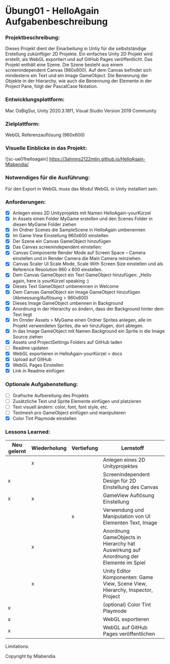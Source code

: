 # Übung01 - HelloAgain Aufgabenbeschreibung

### Projektbeschreibung: 
Dieses Projekt dient der Einarbeitung in Untiy für die selbstständige Erstellung zukünftiger 2D Projekte. 
Ein einfaches Unity 2D Projekt wird erstellt, als WebGL exportiert und auf GitHub Pages veröffentlicht. 
Das Projekt enthält eine Szene. Die Szene besteht aus einem screenindependent Canvas (960x600).
Auf dem Canvas befindet sich mindestens ein Text und ein Image GameObject. 
Die Benennung der Objekte in der Hierarchy, wie auch die Benennung der Elemente in der Project Pane, folgt der PascalCase Notation.

### Entwicklungsplattform: 
Mac OsBigSur, Unity 2020.3.18f1, Visual Studio Version 2019 Community

### Zielplattform: 
WebGL Referenzauflösung (960x600) 

### Visuelle Einblicke in das Projekt: 
![sc-ue01helloagain] https://3ahmns2122mtin.github.io/HelloAgain-Mlabendia/

### Notwendiges für die Ausführung: 
Für den Export in WebGL muss das Modul WebGL in Unity installiert sein.

### Anforderungen:  
- [x] Anlegen eines 2D Unityprojekts mit Namen HelloAgain-yourKürzel
- [x] In Assets einen Folder MyGame erstellen und den Scenes Folder in diesen MyGame Folder ziehen
- [x] Im Ordner Scenes die SampleScene in HelloAgain umbenennen
- [x] Im Game View Einstellung 960x600 einstellen
- [x] Der Szene ein Canvas GameObject hinzufügen
- [x] Das Canvas screenindependent einstellen: 
- [x] Canvas Componente Render Mode auf Screen Space – Camera einstellen und in Render Camera die Main Camera reinziehen.
- [x] Canvas Scaler UI Scale Mode, Scale With Screen Size einstellen und als Reference Resolution 960 x 600 einstellen.
- [x] Dem Canvas GameObject ein Text GameObject hinzufügen: „Hello again, here is yourKürzel speaking :) 
- [x] Dieses Text GameObject umbenennen in Welcome
- [x] Dem Canvas GameObject ein Image GameObject hinzufügen (Abmessung/Auflösung > 960x600)
- [x] Dieses Image GameObject umbennen in Background
- [x] Anordnung in der Hierarchy so ändern, dass der Background hinter dem Text liegt
- [x] Im Ornder Assets > MyGame  einen Ordner Sprites anlegen, alle im Projekt verwendeten Sprites, die wir hinzufügen, dort ablegen.
- [x] In das Image GameObject mit Namen Background ein Sprite in die Image Source ziehen 
- [x] Assets und ProjectSettings Folders auf GitHub laden
- [ ] Readme updaten
- [x] WebGL exportieren in HelloAgain-yourKürzel > docs
- [x] Upload auf GitHub
- [x] WebGL Pages Einstellen
- [x] Link in Readme einfügen

### Optionale Aufgabenstellung:
- [ ] Grafische Aufbereitung des Projekts
- [ ] Zusätzliche Text und Sprite Elemente einfügen und platzieren
- [ ] Text visuell ändern: color, font, font style, etc.
- [ ] Textmesh pro GameObject einfügen und manipulieren 
- [x] Color Tint Playmode einstellen

### Lessons Learned:
| Neu gelernt | Wiederholung | Vertiefung | Lernstoff                                                                             |
|-------------|--------------|------------|---------------------------------------------------------------------------------------|
|             |       x       |            | Anlegen eines 2D Unityprojektes                                                       |
|     x        |              |            | Screenindependent Design für 2D Einstellung des Canvas                                |
|     x        |      x        |            | GameView Auflösung Einstellung                                                        |
|             |              |      x      | Verwendung und Manipulation von UI Elementen Text, Image                              |
|             |      x        |            | Anordnung GameObjects in Hierarchy hat Auswirkung auf Anordnung der Elemente im Spiel |
|             |      x       |            | Unity Editor Komponenten: Game View, Scene View, Hierarchy, Inspector, Project        |
|     x        |              |            | (optional) Color Tint Playmode                                                        |
|     x        |              |            | WebGL exportieren                                                                     |
|     x        |              |            | WebGL auf GitHub Pages veröffentlichen                                                |


Limitations:


Copyright by Mlabendia
